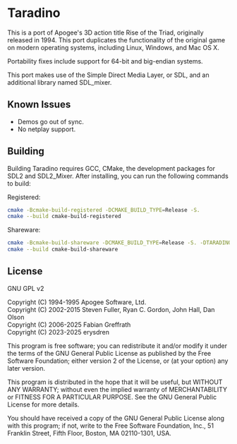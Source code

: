 
# Taradino

This is a port of Apogee's 3D action title Rise of the Triad, originally
released in 1994. This port duplicates the functionality of the original
game on modern operating systems, including Linux, Windows, and Mac OS X.

Portability fixes include support for 64-bit and big-endian systems.

This port makes use of the Simple Direct Media Layer, or SDL, and an additional
library named SDL_mixer.

## Known Issues

- Demos go out of sync.
- No netplay support.

## Building

Building Taradino requires GCC, CMake, the development packages for SDL2 and SDL2_Mixer.
After installing, you can run the following commands to build:

Registered:

```sh
cmake -Bcmake-build-registered -DCMAKE_BUILD_TYPE=Release -S.
cmake --build cmake-build-registered
```

Shareware:

```sh
cmake -Bcmake-build-shareware -DCMAKE_BUILD_TYPE=Release -S. -DTARADINO_SHAREWARE=ON -DTARADINO_SUFFIX=shareware
cmake --build cmake-build-shareware
```

## License

GNU GPL v2

Copyright (C) 1994-1995 Apogee Software, Ltd.  
Copyright (C) 2002-2015 Steven Fuller, Ryan C. Gordon, John Hall, Dan Olson  
Copyright (C) 2006-2025 Fabian Greffrath  
Copyright (C) 2023-2025 erysdren  

This program is free software; you can redistribute it and/or
modify it under the terms of the GNU General Public License
as published by the Free Software Foundation; either version 2
of the License, or (at your option) any later version.

This program is distributed in the hope that it will be useful,
but WITHOUT ANY WARRANTY; without even the implied warranty of
MERCHANTABILITY or FITNESS FOR A PARTICULAR PURPOSE.  See the
GNU General Public License for more details.

You should have received a copy of the GNU General Public License
along with this program; if not, write to the Free Software
Foundation, Inc., 51 Franklin Street, Fifth Floor, Boston, MA  02110-1301, USA.
